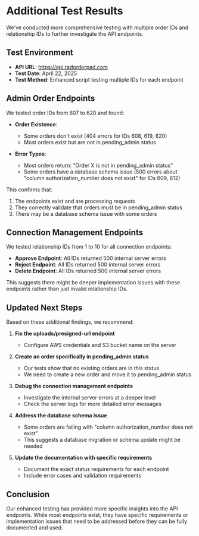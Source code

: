 # Additional Test Results

We've conducted more comprehensive testing with multiple order IDs and relationship IDs to further investigate the API endpoints.

## Test Environment

- **API URL**: https://api.radorderpad.com
- **Test Date**: April 22, 2025
- **Test Method**: Enhanced script testing multiple IDs for each endpoint

## Admin Order Endpoints

We tested order IDs from 607 to 620 and found:

- **Order Existence**:
  - Some orders don't exist (404 errors for IDs 608, 619, 620)
  - Most orders exist but are not in pending_admin status

- **Error Types**:
  - Most orders return: "Order X is not in pending_admin status"
  - Some orders have a database schema issue (500 errors about "column authorization_number does not exist" for IDs 609, 612)

This confirms that:
1. The endpoints exist and are processing requests
2. They correctly validate that orders must be in pending_admin status
3. There may be a database schema issue with some orders

## Connection Management Endpoints

We tested relationship IDs from 1 to 10 for all connection endpoints:

- **Approve Endpoint**: All IDs returned 500 internal server errors
- **Reject Endpoint**: All IDs returned 500 internal server errors
- **Delete Endpoint**: All IDs returned 500 internal server errors

This suggests there might be deeper implementation issues with these endpoints rather than just invalid relationship IDs.

## Updated Next Steps

Based on these additional findings, we recommend:

1. **Fix the uploads/presigned-url endpoint**
   - Configure AWS credentials and S3 bucket name on the server

2. **Create an order specifically in pending_admin status**
   - Our tests show that no existing orders are in this status
   - We need to create a new order and move it to pending_admin status

3. **Debug the connection management endpoints**
   - Investigate the internal server errors at a deeper level
   - Check the server logs for more detailed error messages

4. **Address the database schema issue**
   - Some orders are failing with "column authorization_number does not exist"
   - This suggests a database migration or schema update might be needed

5. **Update the documentation with specific requirements**
   - Document the exact status requirements for each endpoint
   - Include error cases and validation requirements

## Conclusion

Our enhanced testing has provided more specific insights into the API endpoints. While most endpoints exist, they have specific requirements or implementation issues that need to be addressed before they can be fully documented and used.